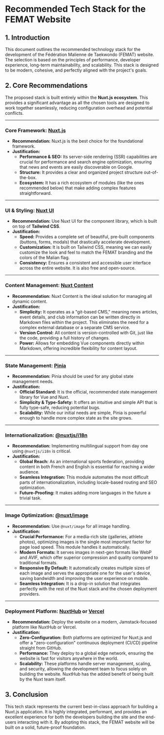 # Recommended Tech Stack for the FEMAT Website

## 1. Introduction

This document outlines the recommended technology stack for the development of the Fédération Malienne de Taekwondo (FEMAT) website. The selection is based on the principles of performance, developer experience, long-term maintainability, and scalability. This stack is designed to be modern, cohesive, and perfectly aligned with the project's goals.

## 2. Core Recommendations

The proposed stack is built entirely within the **Nuxt.js ecosystem**. This provides a significant advantage as all the chosen tools are designed to work together seamlessly, reducing configuration overhead and potential conflicts.

---

### **Core Framework: [Nuxt.js](https://nuxtjs.org/)**

*   **Recommendation:** Nuxt.js is the best choice for the foundational framework.
*   **Justification:**
    *   **Performance & SEO:** Its server-side rendering (SSR) capabilities are crucial for performance and search engine optimization, ensuring that news and events are easily discoverable on Google.
    *   **Structure:** It provides a clear and organized project structure out-of-the-box.
    *   **Ecosystem:** It has a rich ecosystem of modules (like the ones recommended below) that make adding complex features straightforward.

---

### **UI & Styling: [Nuxt UI](https://ui.nuxt.com/)**

*   **Recommendation:** Use Nuxt UI for the component library, which is built on top of **Tailwind CSS**.
*   **Justification:**
    *   **Speed:** Provides a complete set of beautiful, pre-built components (buttons, forms, modals) that drastically accelerate development.
    *   **Customization:** It is built on Tailwind CSS, meaning we can easily customize the look and feel to match the FEMAT branding and the colors of the Malian flag.
    *   **Consistency:** Ensures a consistent and accessible user interface across the entire website. It is also free and open-source.

---

### **Content Management: [Nuxt Content](https://content.nuxt.com/)**

*   **Recommendation:** Nuxt Content is the ideal solution for managing all dynamic content.
*   **Justification:**
    *   **Simplicity:** It operates as a "git-based CMS," meaning news articles, event details, and club information can be written directly in Markdown files within the project. This eliminates the need for a complex external database or a separate CMS service.
    *   **Version Control:** All content is version-controlled with Git, just like the code, providing a full history of changes.
    *   **Power:** Allows for embedding Vue components directly within Markdown, offering incredible flexibility for content layout.

---

### **State Management: [Pinia](https://pinia.vuejs.org/)**

*   **Recommendation:** Pinia should be used for any global state management needs.
*   **Justification:**
    *   **Official Standard:** It is the official, recommended state management library for Vue and Nuxt.
    *   **Simplicity & Type-Safety:** It offers an intuitive and simple API that is fully type-safe, reducing potential bugs.
    *   **Scalability:** While our initial needs are simple, Pinia is powerful enough to handle more complex state as the site grows.

---

### **Internationalization: [@nuxtjs/i18n](https://i18n.nuxtjs.org/)**

*   **Recommendation:** Implementing multilingual support from day one using `@nuxtjs/i18n` is critical.
*   **Justification:**
    *   **Global Reach:** As an international sports federation, providing content in both French and English is essential for reaching a wider audience.
    *   **Seamless Integration:** This module automates the most difficult parts of internationalization, including locale-based routing and SEO optimization.
    *   **Future-Proofing:** It makes adding more languages in the future a trivial task.

---

### **Image Optimization: [@nuxt/image](https://image.nuxt.com/)**

*   **Recommendation:** Use `@nuxt/image` for all image handling.
*   **Justification:**
    *   **Crucial Performance:** For a media-rich site (galleries, athlete photos), optimizing images is the single most important factor for page load speed. This module handles it automatically.
    *   **Modern Formats:** It serves images in next-gen formats like WebP and AVIF, which offer superior compression and quality compared to traditional formats.
    *   **Responsive By Default:** It automatically creates multiple sizes of each image and serves the appropriate one for the user's device, saving bandwidth and improving the user experience on mobile.
    *   **Seamless Integration:** It is a drop-in solution that integrates perfectly with the rest of the Nuxt stack and the chosen deployment providers.

---

### **Deployment Platform: [NuxtHub](https://admin.hub.nuxt.com/) or [Vercel](https://vercel.com/)**

*   **Recommendation:** Deploy the website on a modern, Jamstack-focused platform like NuxtHub or Vercel.
*   **Justification:**
    *   **Zero-Configuration:** Both platforms are optimized for Nuxt.js and offer a "zero-configuration" continuous deployment (CI/CD) pipeline straight from GitHub.
    *   **Performance:** They deploy to a global edge network, ensuring the website is fast for visitors anywhere in the world.
    *   **Scalability:** These platforms handle server management, scaling, and security, allowing the development team to focus solely on building the website. NuxtHub has the added benefit of being built by the Nuxt team itself.

## 3. Conclusion

This tech stack represents the current best-in-class approach for building a Nuxt.js application. It is highly integrated, performant, and provides an excellent experience for both the developers building the site and the end-users interacting with it. By adopting this stack, the FEMAT website will be built on a solid, future-proof foundation. 